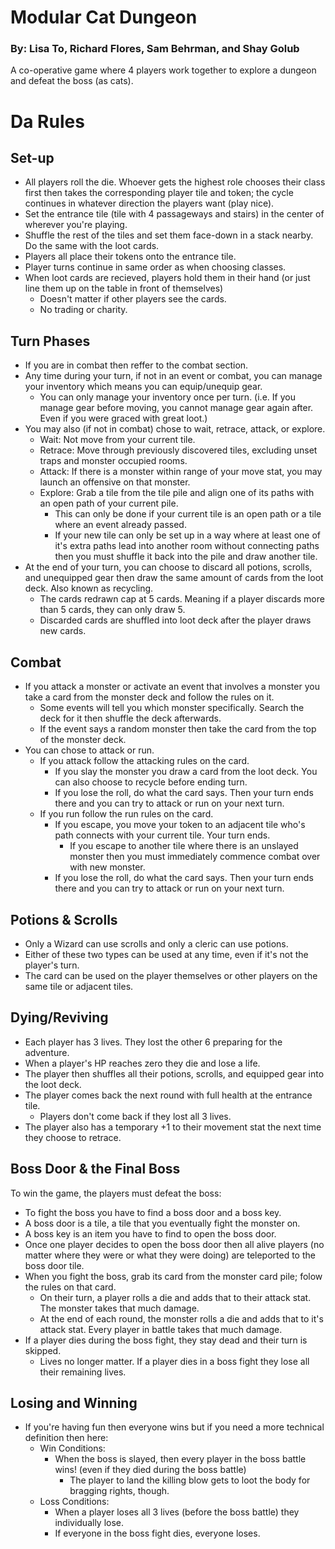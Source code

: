# Modular Cat Dungeon
### By: Lisa To, Richard Flores, Sam Behrman, and Shay Golub
A co-operative game where 4 players work together to explore a dungeon and defeat the boss (as cats).

# Da Rules
## Set-up
- All players roll the die. Whoever gets the highest role chooses their class first then takes the corresponding player tile and token;
	the cycle continues in whatever direction the players want (play nice).
- Set the entrance tile (tile with 4 passageways and stairs) in the center of wherever you're playing.
- Shuffle the rest of the tiles and set them face-down in a stack nearby. Do the same with the loot cards.
- Players all place their tokens onto the entrance tile.
- Player turns continue in same order as when choosing classes.
- When loot cards are recieved, players hold them in their hand (or just line them up on the table in front of themselves)
	- Doesn't matter if other players see the cards.
	- No trading or charity.

## Turn Phases
- If you are in combat then reffer to the combat section.
- Any time during your turn, if not in an event or combat, you can manage your inventory which means you can equip/unequip gear.
	- You can only manage your inventory once per turn. (i.e. If you manage gear before moving, you cannot manage gear again after. Even if 
		you were graced with great loot.)
- You may also (if not in combat) chose to wait, retrace, attack, or explore.
	- Wait: Not move from your current tile.
	- Retrace: Move through previously discovered tiles, excluding unset traps and monster occupied rooms.
	- Attack: If there is a monster within range of your move stat, you may launch an offensive on that monster.
	- Explore: Grab a tile from the tile pile and align one of its paths with an open path of your current pile.
		- This can only be done if your current tile is an open path or a tile where an event already passed.
		- If your new tile can only be set up in a way where at least one of it's extra paths lead into another room without connecting
			paths then you must shuffle it back into the pile and draw another tile.
- At the end of your turn, you can choose to discard all potions, scrolls, and unequipped gear then draw the same amount of cards from the loot deck.
	Also known as recycling.
	- The cards redrawn cap at 5 cards. Meaning if a player discards more than 5 cards, they can only draw 5.
	- Discarded cards are shuffled into loot deck after the player draws new cards.
	
## Combat
- If you attack a monster or activate an event that involves a monster you take a card from the monster deck and follow the rules on it.
	- Some events will tell you which monster specifically. Search the deck for it then shuffle the deck afterwards.
	- If the event says a random monster then take the card from the top of the monster deck.
- You can chose to attack or run.
	- If you attack follow the attacking rules on the card.
		- If you slay the monster you draw a card from the loot deck. You can also choose to recycle before ending turn.
		- If you lose the roll, do what the card says. Then your turn ends there and you can try to attack or run on your next turn.
	- If you run follow the run rules on the card.
		- If you escape, you move your token to an adjacent tile who's path connects with your current tile. Your turn ends.
			- If you escape to another tile where there is an unslayed monster then you must immediately commence combat over with new monster.
		- If you lose the roll, do what the card says. Then your turn ends there and you can try to attack or run on your next turn.

## Potions & Scrolls
- Only a Wizard can use scrolls and only a cleric can use potions.
- Either of these two types can be used at any time, even if it's not the player's turn.
- The card can be used on the player themselves or other players on the same tile or adjacent tiles. 

## Dying/Reviving
- Each player has 3 lives. They lost the other 6 preparing for the adventure.
- When a player's HP reaches zero they die and lose a life.
- The player then shuffles all their potions, scrolls, and equipped gear into the loot deck.
- The player comes back the next round with full health at the entrance tile.
	- Players don't come back if they lost all 3 lives.
- The player also has a temporary +1 to their movement stat the next time they choose to retrace.

## Boss Door & the Final Boss
To win the game, the players must defeat the boss:
- To fight the boss you have to find a boss door and a boss key.
- A boss door is a tile, a tile that you eventually fight the monster on.
- A boss key is an item you have to find to open the boss door.
- Once one player decides to open the boss door then all alive players (no matter where they were or what they were doing) are
	teleported to the boss door tile.
- When you fight the boss, grab its card from the monster card pile; folow the rules on that card.
	- On their turn, a player rolls a die and adds that to their attack stat. The monster takes that much damage.
	- At the end of each round, the monster rolls a die and adds that to it's attack stat. Every player in battle takes that much damage.
- If a player dies during the boss fight, they stay dead and their turn is skipped.
	- Lives no longer matter. If a player dies in a boss fight they lose all their remaining lives.

## Losing and Winning
- If you're having fun then everyone wins but if you need a more technical definition then here:
	- Win Conditions: 
		- When the boss is slayed, then every player in the boss battle wins! (even if they died during the boss battle)
			- The player to land the killing blow gets to loot the body for bragging rights, though.
	- Loss Conditions:
		- When a player loses all 3 lives (before the boss battle) they individually lose.
		- If everyone in the boss fight dies, everyone loses.
